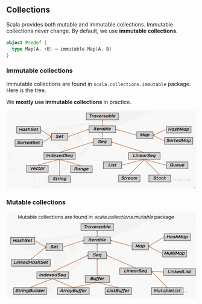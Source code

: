 ## Collections

Scala provides both mutable and immutable collections. Immutable collections never change. By default, we use **immutable collections**.

```scala
object Predef {
  type Map[A, +B] = immutable.Map[A, B]
}
```

### Immutable collections

Immutable collections are found in `scala.collections.immutable` package. Here is the tree.

We **mostly use immutable collections** in practice.

![immutable-collections-tree](../images/immutable-collections-tree.png)

### Mutable collections

![mutable-collections-tree](../images/mutable-collections-tree.png)